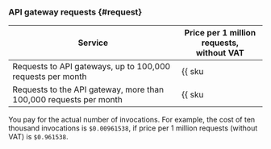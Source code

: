### API gateway requests {#request}

| Service | Price per 1 million requests, <br>without VAT |
| ----- | ----- |
| Requests to API gateways, up to 100,000 requests per month | {{ sku|KZT|api-gateway.requests.v1|string }} |
| Requests to the API gateway, more than 100,000 requests per month | {{ sku|KZT|api-gateway.requests.v1|pricingRate.0.1|string }} |

You pay for the actual number of invocations. For example, the cost of ten thousand invocations is `$0.00961538`, if price per 1 million requests (without VAT) is `$0.961538`.
